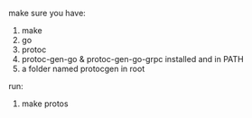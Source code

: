 make sure you have:
1. make
1. go
1. protoc
1. protoc-gen-go & protoc-gen-go-grpc installed and in PATH
1. a folder named protocgen in root

run:
1. make protos